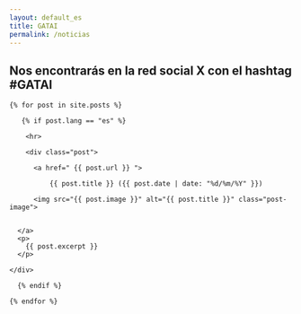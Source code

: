 ```yaml
---
layout: default_es
title: GATAI
permalink: /noticias
---
```


<h2 class="project-tagline">Nos encontrarás en la red social X con el hashtag #GATAI</h2>

<div class="posts-list">

    {% for post in site.posts %}

       {% if post.lang == "es" %}
    
        <hr>

    	<div class="post">

    	  <a href=" {{ post.url }} ">

              {{ post.title }} ({{ post.date | date: "%d/%m/%Y" }})
	      
	      <img src="{{ post.image }}" alt="{{ post.title }}" class="post-image">


	  </a>
	  <p>
		{{ post.excerpt }}
	  </p>

	</div>
	
      {% endif %}
      
    {% endfor %}

</div>